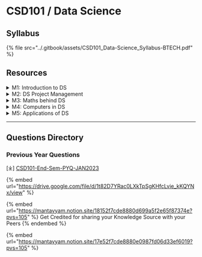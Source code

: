 # CSD101 / Data Science

## Syllabus

{% file src="../.gitbook/assets/CSD101_Data-Science_Syllabus-BTECH.pdf" %}

## Resources

<details>

<summary>M1: Introduction to DS</summary>

\[⤓] [Module-1-Data-Science](https://drive.google.com/file/d/1ldCoqVIqsJnVun3Mhyni9F9SXjG_VPHm/view?usp=drive_link)

</details>

<details>

<summary>M2: DS Project Management</summary>

\[⤓] [Module-2-Data-Science](https://drive.google.com/file/d/1OWkdloecvlgnI0mQClxpOwvZfiByrWWZ/view?usp=drive_link)

</details>

<details>

<summary>M3: Maths behind DS</summary>

\[⤓] [Module-3-Data-Science](https://drive.google.com/file/d/1I7bDiFj77vY-EqIP7qlVLIHHCsAzV8Q-/view?usp=drive_link)

</details>

<details>

<summary>M4: Computers in DS</summary>

\[⤓] [Module-4-Data-Science](https://drive.google.com/file/d/1KWubqRlM0P-O0qLs4ZKyQ1o-3wOb929d/view?usp=drive_link)

</details>

<details>

<summary>M5: Applications of DS</summary>

\[⤓] [Module-5-Data-Science](https://drive.google.com/file/d/1go_rFMLYZtB8vkbHWFDz_ZKnwQM5Pmyw/view?usp=drive_link)

</details>

***

## Questions Directory

### Previous Year Questions

\[⤓] [CSD101-End-Sem-PYQ-JAN2023](https://drive.google.com/file/d/1t82D7YRac0LXkTpSgKHfcLvie_kKQYNx/view?usp=drive_link)&#x20;

{% embed url="https://drive.google.com/file/d/1t82D7YRac0LXkTpSgKHfcLvie_kKQYNx/view" %}

{% embed url="https://mantavyam.notion.site/18152f7cde8880d699a5f2e65f87374e?pvs=105" %}
Get Credited for sharing your Knowledge Source with your Peers
{% endembed %}

{% embed url="https://mantavyam.notion.site/17e52f7cde8880e0987fd06d33ef6019?pvs=105" %}
